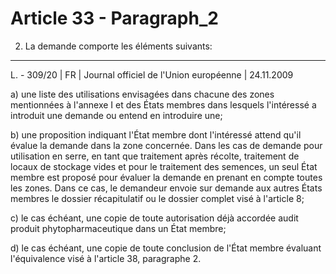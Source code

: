 # Article 33 - Paragraph_2

2. La demande comporte les éléments suivants:
---


L. - 309/20 | FR | Journal officiel de l'Union européenne | 24.11.2009

a) une liste des utilisations envisagées dans chacune des zones mentionnées à l'annexe I et des États membres dans lesquels l'intéressé a introduit une demande ou entend en introduire une;

b) une proposition indiquant l'État membre dont l'intéressé attend qu'il évalue la demande dans la zone concernée. Dans les cas de demande pour utilisation en serre, en tant que traitement après récolte, traitement de locaux de stockage vides et pour le traitement des semences, un seul État membre est proposé pour évaluer la demande en prenant en compte toutes les zones. Dans ce cas, le demandeur envoie sur demande aux autres États membres le dossier récapitulatif ou le dossier complet visé à l'article 8;

c) le cas échéant, une copie de toute autorisation déjà accordée audit produit phytopharmaceutique dans un État membre;

d) le cas échéant, une copie de toute conclusion de l'État membre évaluant l'équivalence visé à l'article 38, paragraphe 2.
